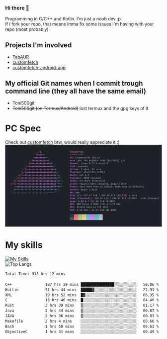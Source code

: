 ### Hi there 👋

Programming in C/C++ and Kotlin. I'm just a noob dev :p\
If i fork your repo, that means imma fix some issues I'm having with your repo (most probably)

## Projects I'm involved
 - [TabAUR](https://github.com/BurntRanch/TabAUR)
 - [customfetch](https://github.com/Toni500github/customfetch)
 - [customfetch-android-app](https://github.com/Toni500github/customfetch-android-app)

## My official Git names when I commit trough command line (they all have the same email)
* Toni500git
* ~~Toni500git (on Termux/Android)~~ lost termux and the gpg keys of it

# PC Spec
Check out [customfetch](https://github.com/Toni500github/customfetch) btw, would really appreciate it :)
![screenshot.png](https://github.com/Toni500github/customfetch/raw/main/screenshot.png)

# My skills
[![My Skills](https://skillicons.dev/icons?i=cpp,bash,kotlin,androidstudio,arch,linux&theme=light)](https://skillicons.dev)\
![Top Langs](https://github-readme-stats.vercel.app/api/top-langs/?username=Toni500github&layout=compact)

<!--START_SECTION:waka-->

```txt
Total Time: 313 hrs 12 mins

C++               187 hrs 29 mins ███████████████░░░░░░░░░░   59.86 %
Kotlin            71 hrs 44 mins  █████▓░░░░░░░░░░░░░░░░░░░   22.91 %
XML               19 hrs 52 mins  █▓░░░░░░░░░░░░░░░░░░░░░░░   06.35 %
C                 13 hrs 46 mins  █░░░░░░░░░░░░░░░░░░░░░░░░   04.40 %
Rust              3 hrs 39 mins   ▒░░░░░░░░░░░░░░░░░░░░░░░░   01.17 %
Java              2 hrs 44 mins   ▒░░░░░░░░░░░░░░░░░░░░░░░░   00.87 %
JAVA              2 hrs 36 mins   ▒░░░░░░░░░░░░░░░░░░░░░░░░   00.83 %
Makefile          2 hrs 4 mins    ░░░░░░░░░░░░░░░░░░░░░░░░░   00.66 %
Bash              1 hrs 58 mins   ░░░░░░░░░░░░░░░░░░░░░░░░░   00.63 %
ObjectiveC        1 hrs 31 mins   ░░░░░░░░░░░░░░░░░░░░░░░░░   00.49 %
```

<!--END_SECTION:waka-->
